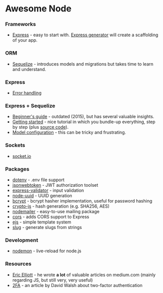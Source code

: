 # Awesome Node

### Frameworks
- [Express](https://expressjs.com/) - easy to start with. [Express generator](https://expressjs.com/en/starter/generator.html) will create a scaffolding of your app.

### ORM
- [Sequelize](http://docs.sequelizejs.com/en/v3/) - introduces models and migrations but takes time to learn and understand.

### Express
- [Error handling](https://derickbailey.com/2014/09/06/proper-error-handling-in-expressjs-route-handlers/)

### Express + Sequelize
- [Beginner's guide](http://mherman.org/blog/2015/10/22/node-postgres-sequelize/) - outdated (2015), but has several valuable insights.
- [Getting started](https://scotch.io/tutorials/getting-started-with-node-express-and-postgres-using-sequelize) - nice tutorial in which you bundle-up everything, step by step (plus [source code](https://github.com/waiyaki/postgres-express-node-tutorial)).
- [Model configuration](http://docs.sequelizejs.com/en/latest/docs/models-definition/#configuration) - this can be tricky and frustrating.

### Sockets
- [socket.io](https://socket.io/)

### Packages
- [dotenv](https://github.com/motdotla/dotenv) - .env file support
- [jsonwebtoken](https://github.com/auth0/node-jsonwebtoken) - JWT authorization toolset
- [express-validator](https://github.com/ctavan/express-validator) - input validation
- [node-uuid](https://github.com/kelektiv/node-uuid) - UUID generation
- [bcrypt](https://www.npmjs.com/package/bcrypt) - bcrypt hasher implementation, useful for password hashing
- [crypto-js](https://github.com/brix/crypto-js) - hash generation (e.g. SHA256, AES)
- [nodemailer](https://nodemailer.com/about/) - easy-to-use mailing package
- [cors](https://github.com/expressjs/cors) - adds CORS support to Express
- [ejs](https://github.com/mde/ejs) - simple template system
- [slug](https://github.com/dodo/node-slug) - generate slugs from strings

### Development
- [nodemon](https://nodemon.io/) - live-reload for node.js

### Resources
- [Eric Elliott](https://medium.com/@_ericelliott) - he wrote **a lot** of valuable articles on medium.com (mainly regarding JS, but still very, very useful)
- [2FA](https://davidwalsh.name/2fa) - an article by David Walsh about two-factor authentication
